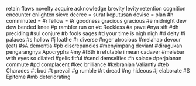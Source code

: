 retain
flaws
novelty
acquire
acknowledge
brevity 
levity
retention
cognition
encounter
enlighten
sieve 
decree = surat keputusan
devise = plan
#h
comminuted = 
#r
fellow = 
#r goodness gracious
gracious 
#e midnight dew
dew
bended knee
#p
rambler
run on
#c
Reckless
#a
pave
#nya
sift
#dh
preciding
#sul
conjure
#b fools
sages
#d your time is nigh
nigh
#d
deity
#i
palaces
#s
hollow
#j
loathe
#r
diverse
#nger
atrocious
#melahap
devour (eat)
#sA
dementia
#pb
discrepancies
#menyimpang
deviant
#diragukan pengarangnya
Apocrypha
#my
#tBth
irrefutable
i mean cadaver
#melebar
with eyes so dilated
#gelis
fitful
#send
demselfies
#h
solace
#perjalanan
commute
#pd
complacent
#kec
brilliance
#kebranian
Valiantly
#teb
Charades
#t
bud
#t
prevail
#g
rumble 
#rt
dread
#ng
hideous
#j
elaborate
#S
Epitome
#mb
deteriorating

